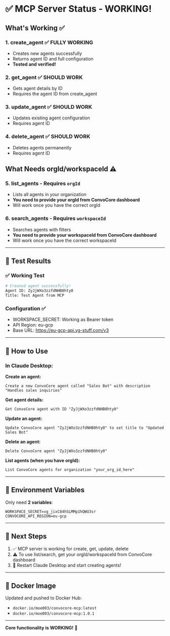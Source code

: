 # ✅ MCP Server Status - WORKING!

## What's Working ✅

### 1. **create_agent** ✅ FULLY WORKING
- Creates new agents successfully
- Returns agent ID and full configuration
- **Tested and verified!**

### 2. **get_agent** ✅ SHOULD WORK
- Gets agent details by ID
- Requires the agent ID from create_agent

### 3. **update_agent** ✅ SHOULD WORK  
- Updates existing agent configuration
- Requires agent ID

### 4. **delete_agent** ✅ SHOULD WORK
- Deletes agents permanently
- Requires agent ID

## What Needs orgId/workspaceId ⚠️

### 5. **list_agents** - Requires `orgId`
- Lists all agents in your organization
- **You need to provide your orgId from ConvoCore dashboard**
- Will work once you have the correct orgId

### 6. **search_agents** - Requires `workspaceId`
- Searches agents with filters
- **You need to provide your workspaceId from ConvoCore dashboard**
- Will work once you have the correct workspaceId

---

## 🧪 Test Results

### ✅ Working Test
```bash
# Created agent successfully!
Agent ID: ZyJjWXo3zzfdNHB0hty0
Title: Test Agent from MCP
```

### Configuration ✅
- WORKSPACE_SECRET: Working as Bearer token
- API Region: eu-gcp
- Base URL: https://eu-gcp-api.vg-stuff.com/v3

---

## 🚀 How to Use

### In Claude Desktop:

**Create an agent:**
```
Create a new ConvoCore agent called "Sales Bot" with description "Handles sales inquiries"
```

**Get agent details:**
```
Get ConvoCore agent with ID "ZyJjWXo3zzfdNHB0hty0"
```

**Update an agent:**
```
Update ConvoCore agent "ZyJjWXo3zzfdNHB0hty0" to set title to "Updated Sales Bot"
```

**Delete an agent:**
```
Delete ConvoCore agent "ZyJjWXo3zzfdNHB0hty0"
```

**List agents (when you have orgId):**
```
List ConvoCore agents for organization "your_org_id_here"
```

---

## 📝 Environment Variables

Only need **2 variables**:

```env
WORKSPACE_SECRET=vg_jixC84hSLMMp1hQWU3sr
CONVOCORE_API_REGION=eu-gcp
```

---

## 🎯 Next Steps

1. ✅ MCP server is working for create, get, update, delete
2. ⚠️ To use list/search, get your orgId/workspaceId from ConvoCore dashboard
3. 🚀 Restart Claude Desktop and start creating agents!

---

## 🐳 Docker Image

Updated and pushed to Docker Hub:
- `docker.io/moe003/convocore-mcp:latest`
- `docker.io/moe003/convocore-mcp:1.0.1`

---

**Core functionality is WORKING!** 🎉

